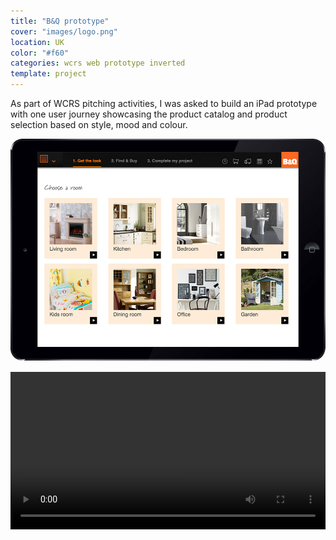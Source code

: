 ```yaml
---
title: "B&Q prototype"
cover: "images/logo.png"
location: UK
color: "#f60"
categories: wcrs web prototype inverted
template: project
---
```


As part of WCRS pitching activities, I was asked to build an iPad prototype with one user journey showcasing the product catalog and product selection based on style, mood and colour.

![](./images/1.jpg)

<video width="100%" controls>
    <source src="./images/bandq.mp4" type="video/mp4" />
</video>
